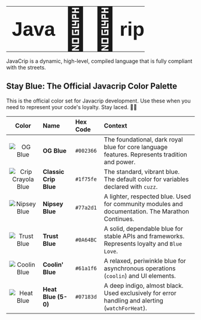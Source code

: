 
  <table border="0" cellpadding="0" cellspacing="0" style="border: none; border-collapse: collapse;">
    <tbody>
      <tr>
        <td style="padding: 0 15px; border: none; vertical-align: middle;">
          <span style="font-size: 52px; font-weight: bold; font-family: sans-serif;">Java</span>
        </td>
        <td style="padding: 0; border: none; vertical-align: middle;">
          <span style="font-size: 120px; line-height: 1;">🤏🏿</span>
        </td>
        <td style="padding: 0 0px; border: none; vertical-align: middle;">
          <span style="font-size: 52px; font-weight: bold; font-family: sans-serif;">rip</span>
        </td>
      </tr>
    </tbody>
  </table>

JavaCrip is a dynamic, high-level, compiled language that is fully compliant with the streets. 

## Stay Blue: The Official Javacrip Color Palette

This is the official color set for Javacrip development. Use these when you need to represent your code's loyalty. Stay laced.
🤏🏿
<table>
  <thead>
    <tr>
      <th align="center">Color</th>
      <th align="left">Name</th>
      <th align="left">Hex Code</th>
      <th align="left">Context</th>
    </tr>
  </thead>
  <tbody>
    <tr>
      <td align="center"><img src="https://placehold.co/60x40/002366/002366.png" alt="OG Blue"></td>
      <td><b>OG Blue</b></td>
      <td><code>#002366</code></td>
      <td>The foundational, dark royal blue for core language features. Represents tradition and power.</td>
    </tr>
    <tr>
      <td align="center"><img src="https://placehold.co/60x40/1f75fe/1f75fe.png" alt="Crip Crayola Blue"></td>
      <td><b>Classic Crip Blue</b></td>
      <td><code>#1f75fe</code></td>
      <td>The standard, vibrant blue. The default color for variables declared with <code>cuzz</code>.</td>
    </tr>
    <tr>
      <td align="center"><img src="https://placehold.co/60x40/77a2d1/77a2d1.png" alt="Nipsey Blue"></td>
      <td><b>Nipsey Blue</b></td>
      <td><code>#77a2d1</code></td>
      <td>A lighter, respected blue. Used for community modules and documentation. The Marathon Continues.</td>
    </tr>
    <tr>
      <td align="center"><img src="https://placehold.co/60x40/0A64BC/0A64BC.png" alt="Trust Blue"></td>
      <td><b>Trust Blue</b></td>
      <td><code>#0A64BC</code></td>
      <td>A solid, dependable blue for stable APIs and frameworks. Represents loyalty and <code>Blue Love</code>.</td>
    </tr>
     <tr>
      <td align="center"><img src="https://placehold.co/60x40/61a1f6/61a1f6.png" alt="Coolin Blue"></td>
      <td><b>Coolin' Blue</b></td>
      <td><code>#61a1f6</code></td>
      <td>A relaxed, periwinkle blue for asynchronous operations (<code>coolin</code>) and UI elements.</td>
    </tr>
    <tr>
      <td align="center"><img src="https://placehold.co/60x40/07183d/07183d.png" alt="Heat Blue"></td>
      <td><b>Heat Blue (5-0)</b></td>
      <td><code>#07183d</code></td>
      <td>A deep indigo, almost black. Used exclusively for error handling and alerting (<code>watchForHeat</code>).</td>
    </tr>
  </tbody>
</table>
